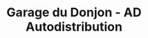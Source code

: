 ---
title: "Garage du Donjon - AD Autodistribution"
url: /le-donjon/garage-du-donjon-ad-autodistribution/
shop: Autowerkstatt
---